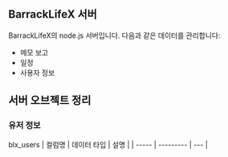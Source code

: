 ## BarrackLifeX 서버

BarrackLifeX의 node.js 서버입니다. 다음과 같은 데이터를 관리합니다:

* 메모 보고
* 일정
* 사용자 정보


## 서버 오브젝트 정리

### 유저 정보
<td colspan="3">blx_users
| 컬럼명 | 데이터 타입 | 설명 |
| ----- | --------- | --- |
